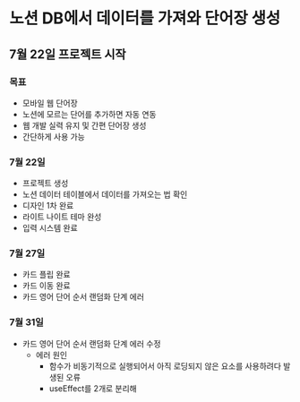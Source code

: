 # 노션 DB에서 데이터를 가져와 단어장 생성
## 7월 22일 프로젝트 시작

### 목표
- 모바일 웹 단어장
- 노션에 모르는 단어를 추가하면 자동 연동
- 웹 개발 실력 유지 및 간편 단어장 생성
- 간단하게 사용 가능

### 7월 22일
- 프로젝트 생성
- 노션 데이터 테이블에서 데이터를 가져오는 법 확인
- 디자인 1차 완료
- 라이트 나이트 테마 완성
- 입력 시스템 완료

### 7월 27일
- 카드 플립 완료
- 카드 이동 완료
- 카드 영어 단어 순서 랜덤화 단계 에러

### 7월 31일
- 카드 영어 단어 순서 랜덤화 단계 에러 수정
  - 에러 원인
    - 함수가 비동기적으로 실행되어서 아직 로딩되지 않은 요소를 사용하려다 발생된 오류
    - useEffect를 2개로 분리해 
